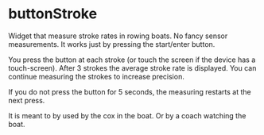 # buttonStroke
Widget that measure stroke rates in rowing boats.
No fancy sensor measurements. It works just by pressing the start/enter button.

You press the button at each stroke (or touch the screen if the device has a touch-screen).
After 3 strokes the average stroke rate is displayed. You can continue measuring the strokes to increase precision.

If you do not press the button for 5 seconds, the measuring restarts at the next press.

It is meant to by used by the cox in the boat. Or by a coach watching the boat.
